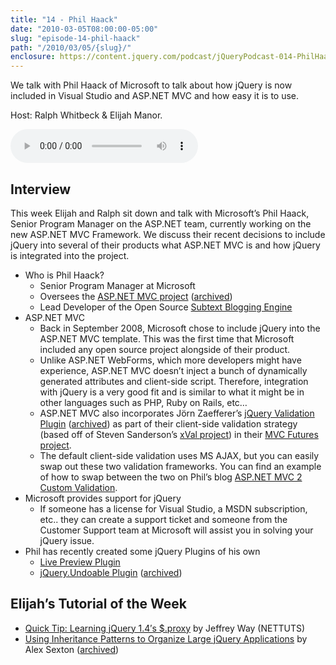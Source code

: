 ```yaml
---
title: "14 - Phil Haack"
date: "2010-03-05T08:00:00-05:00"
slug: "episode-14-phil-haack"
path: "/2010/03/05/{slug}/"
enclosure: https://content.jquery.com/podcast/jQueryPodcast-014-PhilHaack.mp3
---
```

We talk with Phil Haack of Microsoft to talk about how jQuery is now included in Visual Studio and ASP.NET MVC and how easy it is to use.

Host: Ralph Whitbeck &amp; Elijah Manor.

<audio src="https://content.jquery.com/podcast/jQueryPodcast-014-PhilHaack.mp3" controls=""></audio>

## Interview

This week Elijah and Ralph sit down and talk with Microsoft’s Phil Haack, Senior Program Manager on the ASP.NET team, currently working on the new ASP.NET MVC Framework. We discuss their recent decisions to include jQuery into several of their products what ASP.NET MVC is and how jQuery is integrated into the project.

* Who is Phil Haack?
  * Senior Program Manager at Microsoft
  * Oversees the [ASP.NET MVC project](https://dotnet.microsoft.com/en-us/apps/aspnet/mvc) ([archived](http://web.archive.org/web/20110402001421/http://www.asp.net/mvc))
  * Lead Developer of the Open Source [Subtext Blogging Engine](http://web.archive.org/web/20110902022437/http://www.subtextproject.com/default.aspx?AspxAutoDetectCookieSupport=1)
* ASP.NET MVC
  * Back in September 2008, Microsoft chose to include jQuery into the ASP.NET MVC template. This was the first time that Microsoft included any open source project alongside of their product.
  * Unlike ASP.NET WebForms, which more developers might have experience, ASP.NET MVC doesn’t inject a bunch of dynamically generated attributes and client-side script. Therefore, integration with jQuery is a very good fit and is similar to what it might be in other languages such as PHP, Ruby on Rails, etc…
  * ASP.NET MVC also incorporates Jörn Zaefferer’s [jQuery Validation Plugin](https://jqueryvalidation.org/) ([archived](http://web.archive.org/web/20110824050938/http://bassistance.de/jquery-plugins/jquery-plugin-validation)) as part of their client-side validation strategy (based off of Steven Sanderson’s [xVal project](http://web.archive.org/web/20110824235828/http://xval.codeplex.com/)) in their [MVC Futures project](http://web.archive.org/web/20110822043149/http://aspnet.codeplex.com/).
  * The default client-side validation uses MS AJAX, but you can easily swap out these two validation frameworks. You can find an example of how to swap between the two on Phil’s blog [ASP.NET MVC 2 Custom Validation](https://haacked.com/archive/2009/11/19/aspnetmvc2-custom-validation.aspx/).
* Microsoft provides support for jQuery
  * If someone has a license for Visual Studio, a MSDN subscription, etc.. they can create a support ticket and someone from the Customer Support team at Microsoft will assist you in solving your jQuery issue.
* Phil has recently created some jQuery Plugins of his own
  * [Live Preview Plugin](https://haacked.com/archive/2009/12/15/live-preview-jquery-plugin.aspx/)
  * [jQuery.Undoable Plugin](https://haacked.com/archive/2010/01/01/jquery-undoable-plugin.aspx/) ([archived](http://web.archive.org/web/20110902045208/http://haacked.com/archive/2010/01/01/jquery-undoable-plugin.aspx))

## Elijah’s Tutorial of the Week

* [Quick Tip: Learning jQuery 1.4′s $.proxy](http://web.archive.org/web/20110825005200/http://net.tutsplus.com/tutorials/javascript-ajax/quick-tip-learning-jquery-1-4s-proxy/) by Jeffrey Way (NETTUTS)
* [Using Inheritance Patterns to Organize Large jQuery Applications](https://alexsexton.com/?p=51) by Alex Sexton ([archived](http://web.archive.org/web/20110820062917/http://alexsexton.com/?p=51))
